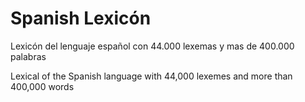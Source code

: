 # Spanish Lexicón
Lexicón del lenguaje español con 44.000 lexemas y mas de 400.000 palabras

Lexical of the Spanish language with 44,000 lexemes and more than 400,000 words
